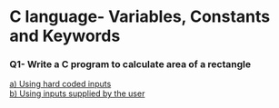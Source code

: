 # C language- Variables, Constants and Keywords
### Q1- Write a C program to calculate area of a rectangle
<a href="que1.c">a) Using hard coded inputs</a>
<br>
<a href="que2.c"> b) Using inputs supplied by the user</a>

